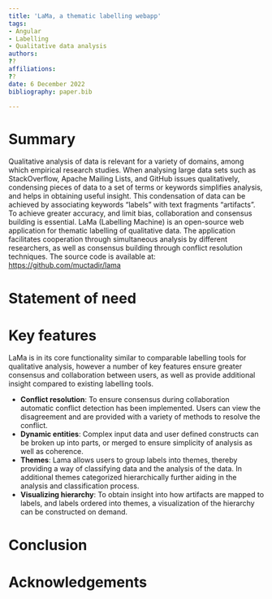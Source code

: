 ```yaml
---
title: 'LaMa, a thematic labelling webapp'
tags:
- Angular
- Labelling
- Qualitative data analysis
authors:
??
affiliations:
??
date: 6 December 2022
bibliography: paper.bib

---
```


# Summary

Qualitative analysis of data is relevant for a variety of domains, among which empirical research studies. When analysing large data sets such as StackOverflow, Apache Mailing Lists, and GitHub issues qualitatively, condensing pieces of data to a set of terms or keywords simplifies analysis, and helps in obtaining useful insight. This condensation of data can be achieved by associating keywords “labels” with text fragments “artifacts”. To achieve greater accuracy, and limit bias, collaboration and consensus building is essential. LaMa (Labelling Machine) is an open-source web application for thematic labelling of qualitative data. The application facilitates cooperation through simultaneous analysis by different researchers, as well as consensus building through conflict resolution techniques. The source code is available at: https://github.com/muctadir/lama

# Statement of need

# Key features
LaMa is in its core functionality similar to comparable labelling tools for qualitative analysis, however a number of key features ensure greater consensus and collaboration between users, as well as provide additional insight compared to existing labelling tools. 
- **Conflict resolution**: To ensure consensus during collaboration automatic conflict detection has been implemented. Users can view the disagreement and are provided with a variety of methods to resolve the conflict.
- **Dynamic entities**: Complex input data and user defined constructs can be broken up into parts, or merged to ensure simplicity of analysis as well as coherence.
- **Themes**: Lama allows users to group labels into themes, thereby providing a way of classifying data and the analysis of the data. In additional themes categorized hierarchically further aiding in the analysis and classification process.
- **Visualizing hierarchy**: To obtain insight into how artifacts are mapped to labels, and labels ordered into themes, a visualization of the hierarchy can be constructed on demand.

# Conclusion

# Acknowledgements
